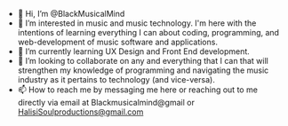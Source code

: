 - 👋 Hi, I’m @BlackMusicalMind
- 👀 I’m interested in music and music technology. I'm here with the intentions of learning everything I can about coding, programming, and web-development of music software and applications. 
- 🌱 I’m currently learning UX Design and Front End development. 
- 💞️ I’m looking to collaborate on any and everything that I can that will strengthen my knowledge of programming and navigating the music industry as it pertains to technology (and vice-versa).
- 📫 How to reach me by messaging me here or reaching out to me directly via email at Blackmusicalmind@gmail or HalisiSoulproductions@gmail.com

<!---
BlackMusicalMind/BlackMusicalMind is a ✨ special ✨ repository because its `README.md` (this file) appears on your GitHub profile.
You can click the Preview link to take a look at your changes.
--->
